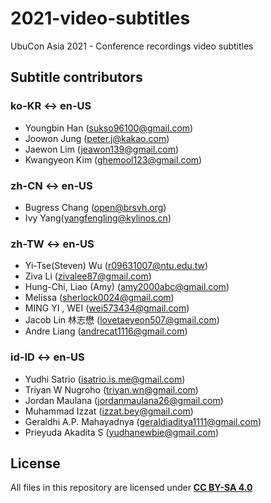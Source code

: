 # 2021-video-subtitles
UbuCon Asia 2021 - Conference recordings video subtitles

## Subtitle contributors

### ko-KR <-> en-US
- Youngbin Han (sukso96100@gmail.com)
- Joowon Jung (peter.j@kakao.com)
- Jaewon Lim (jeawon139@gmail.com)
- Kwangyeon Kim (ghemool123@gmail.com)

### zh-CN <-> en-US
- Bugress Chang (open@brsvh.org)
- Ivy Yang(yangfengling@kylinos.cn)

### zh-TW <-> en-US
 - Yi-Tse(Steven) Wu (r09631007@ntu.edu.tw)
 - Ziva Li (zivalee87@gmail.com)
 - Hung-Chi, Liao (Amy)	(amy2000abc@gmail.com)
 - Melissa (sherlock0024@gmail.com)
 - MING YI , WEI (wei573434@gmail.com)
 - Jacob Lin 林志懋	(lovetaeyeon507@gmail.com)
 - Andre Liang (andrecat1116@gmail.com)

### id-ID <-> en-US
 - Yudhi Satrio (isatrio.is.me@gmail.com)
 - Triyan W Nugroho	(triyan.wn@gmail.com)
 - Jordan Maulana (jordanmaulana26@gmail.com)
 - Muhammad Izzat (izzat.bey@gmail.com)
 - Geraldhi A.P. Mahayadnya	(geraldiaditya1111@gmail.com)
 - Prieyuda Akadita S (yudhanewbie@gmail.com)

## License
All files in this repository are licensed under [**CC BY-SA 4.0**](https://creativecommons.org/licenses/by-sa/4.0/)
